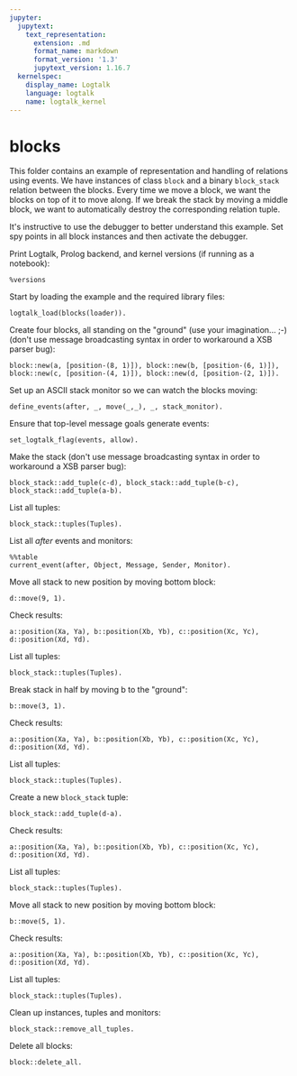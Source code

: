 ```yaml
---
jupyter:
  jupytext:
    text_representation:
      extension: .md
      format_name: markdown
      format_version: '1.3'
      jupytext_version: 1.16.7
  kernelspec:
    display_name: Logtalk
    language: logtalk
    name: logtalk_kernel
---
```


<!--
________________________________________________________________________

This file is part of Logtalk <https://logtalk.org/>  
SPDX-FileCopyrightText: 1998-2025 Paulo Moura <pmoura@logtalk.org>  
SPDX-License-Identifier: Apache-2.0

Licensed under the Apache License, Version 2.0 (the "License");
you may not use this file except in compliance with the License.
You may obtain a copy of the License at

    http://www.apache.org/licenses/LICENSE-2.0

Unless required by applicable law or agreed to in writing, software
distributed under the License is distributed on an "AS IS" BASIS,
WITHOUT WARRANTIES OR CONDITIONS OF ANY KIND, either express or implied.
See the License for the specific language governing permissions and
limitations under the License.
________________________________________________________________________
-->

# blocks

This folder contains an example of representation and handling of relations
using events. We have instances of class `block` and a binary `block_stack`
relation between the blocks. Every time we move a block, we want the blocks
on top of it to move along. If we break the stack by moving a middle block,
we want to automatically destroy the corresponding relation tuple.

It's instructive to use the debugger to better understand this example.
Set spy points in all block instances and then activate the debugger.

Print Logtalk, Prolog backend, and kernel versions (if running as a notebook):

```logtalk
%versions
```

Start by loading the example and the required library files:

```logtalk
logtalk_load(blocks(loader)).
```

Create four blocks, all standing on the "ground" (use your imagination... ;-)
(don't use message broadcasting syntax in order to workaround a XSB parser bug):

```logtalk
block::new(a, [position-(8, 1)]), block::new(b, [position-(6, 1)]), block::new(c, [position-(4, 1)]), block::new(d, [position-(2, 1)]).
```

<!--
true.
-->

Set up an ASCII stack monitor so we can watch the blocks moving:

```logtalk
define_events(after, _, move(_,_), _, stack_monitor).
```

<!--
true.
-->

Ensure that top-level message goals generate events:

```logtalk
set_logtalk_flag(events, allow).
```

<!--
true.
-->

Make the stack (don't use message broadcasting syntax in order to workaround a XSB parser bug):

```logtalk
block_stack::add_tuple(c-d), block_stack::add_tuple(b-c), block_stack::add_tuple(a-b).
```

<!--
|.c......
|.d...b.a
---------
|.b......
|.c......
|.d.....a
---------
|.a
|.b
|.c
|.d
---

true.
-->

List all tuples:

```logtalk
block_stack::tuples(Tuples).
```

<!--
Tuples = [c-d, b-c, a-b].
-->

List all _after_ events and monitors:

```logtalk
%%table
current_event(after, Object, Message, Sender, Monitor).
```

<!--
Message = move(_, _), Monitor = stack_monitor ;
Object = d, Message = move(_, _), Monitor = block_stack ;
Object = c, Message = move(_, _), Monitor = block_stack ;
Object = a, Message = move(_, _), Monitor = block_stack ;
Object = b, Message = move(_, _), Monitor = block_stack ;
false.
-->

Move all stack to new position by moving bottom block:

```logtalk
d::move(9, 1).
```

<!--
|.a.......
|.b.......
|.c.......
|........d
----------
|.a.......
|.b.......
|........c
|........d
----------
|.a.......
|........b
|........c
|........d
----------
|........a
|........b
|........c
|........d
----------

true.
-->

Check results:

```logtalk
a::position(Xa, Ya), b::position(Xb, Yb), c::position(Xc, Yc), d::position(Xd, Yd).
```

<!--
Xa = 9, Xb = 9, Xc = 9, Xd = 9, Ya = 4, Yb = 3, Yc = 2, Yd = 1.
-->

List all tuples:

```logtalk
block_stack::tuples(Tuples).
```

<!--
Tuples = [c-d, b-c, a-b].
-->

Break stack in half by moving b to the "ground":

```logtalk
b::move(3, 1).
```

<!--
|........a
|.........
|........c
|..b.....d
----------
|..a.....c
|..b.....d
----------

true.
-->

Check results:

```logtalk
a::position(Xa, Ya), b::position(Xb, Yb), c::position(Xc, Yc), d::position(Xd, Yd).
```

<!--
Xa = 3, Xb = 3, Xc = 9, Xd = 9, Ya = 2, Yb = 1, Yc = 2, Yd = 1.
-->

List all tuples:

```logtalk
block_stack::tuples(Tuples).
```

<!--
Tuples = [c-d, a-b].
-->

Create a new `block_stack` tuple:

```logtalk
block_stack::add_tuple(d-a).
```

<!--
|..d......
|..a.....c
|..b......
----------
|..c
|..d
|..a
|..b
----

true.
-->

Check results:

```logtalk
a::position(Xa, Ya), b::position(Xb, Yb), c::position(Xc, Yc), d::position(Xd, Yd).
```

<!--
Xa = 3, Xb = 3, Xc = 3, Xd = 3, Ya = 2, Yb = 1, Yc = 4, Yd = 3.
-->

List all tuples:

```logtalk
block_stack::tuples(Tuples).
```

<!--
Tuples = [c-d, a-b, d-a].
-->

Move all stack to new position by moving bottom block:

```logtalk
b::move(5, 1).
```

<!--
|..c..
|..d..
|..a..
|....b
------
|..c..
|..d..
|....a
|....b
------
|..c..
|....d
|....a
|....b
------
|....c
|....d
|....a
|....b
------

true.
-->

Check results:

```logtalk
a::position(Xa, Ya), b::position(Xb, Yb), c::position(Xc, Yc), d::position(Xd, Yd).
```

<!--
Xa = 5, Xb = 5, Xc = 5, Xd = 5, Ya = 2, Yb = 1, Yc = 4, Yd = 3.
-->

List all tuples:

```logtalk
block_stack::tuples(Tuples).
```

<!--
Tuples = [c-d, a-b, d-a].
-->

Clean up instances, tuples and monitors:

```logtalk
block_stack::remove_all_tuples.
```

<!--
true.
-->

Delete all blocks:

```logtalk
block::delete_all.
```

<!--
true.
-->
